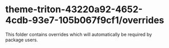 # theme-triton-43220a92-4652-4cdb-93e7-105b067f9cf1/overrides

This folder contains overrides which will automatically be required by package users.
